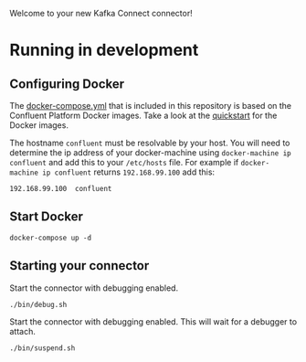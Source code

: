 Welcome to your new Kafka Connect connector!

# Running in development

## Configuring Docker

The [docker-compose.yml](docker-compose.yml) that is included in this repository is based on the Confluent Platform Docker
images. Take a look at the [quickstart](http://docs.confluent.io/3.0.1/cp-docker-images/docs/quickstart.html#getting-started-with-docker-client)
for the Docker images. 

The hostname `confluent` must be resolvable by your host. You will need to determine the ip address of your docker-machine using `docker-machine ip confluent` 
and add this to your `/etc/hosts` file. For example if `docker-machine ip confluent` returns `192.168.99.100` add this:

```
192.168.99.100  confluent
```

## Start Docker

```
docker-compose up -d
```

## Starting your connector

Start the connector with debugging enabled.
 
```
./bin/debug.sh
```

Start the connector with debugging enabled. This will wait for a debugger to attach.

```
./bin/suspend.sh
```